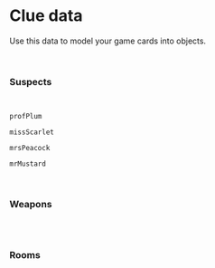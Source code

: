 # Clue data

Use this data to model your game cards into objects.

<br>

### Suspects

```

```

```

```

```
profPlum

```

```
missScarlet

```

```
mrsPeacock

```

```
mrMustard

```

<br>

### Weapons

```

```

<br>

### Rooms

```

```
